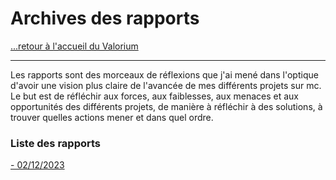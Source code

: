 # Archives des rapports

[...retour à l'accueil du Valorium](../accueil.md)

---

Les rapports sont des morceaux de réflexions que j'ai mené dans l'optique d'avoir une vision plus claire de l'avancée de mes différents projets sur mc.
Le but est de réfléchir aux forces, aux faiblesses, aux menaces et aux opportunités des différents projets, de manière à réfléchir à des solutions, à trouver quelles actions mener et dans quel ordre.

### Liste des rapports

[- 02/12/2023](./rapport1/intro.md)